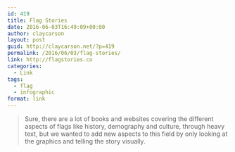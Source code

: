```yaml
---
id: 419
title: Flag Stories
date: 2016-06-03T16:49:09+00:00
author: claycarson
layout: post
guid: http://claycarson.net/?p=419
permalink: /2016/06/03/flag-stories/
link: http://flagstories.co
categories:
  - Link
tags:
  - flag
  - infographic
format: link
---
```

> Sure, there are a lot of books and websites covering the different aspects of flags like history, demography and culture, through heavy text, but we wanted to add new aspects to this field by only looking at the graphics and telling the story visually.